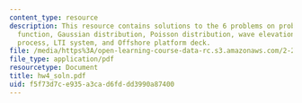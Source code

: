 ```yaml
---
content_type: resource
description: This resource contains solutions to the 6 problems on probability distribution
  function, Gaussian distribution, Poisson distribution, wave elevation as a random
  process, LTI system, and Offshore platform deck.
file: /media/https%3A/open-learning-course-data-rc.s3.amazonaws.com/2-22-design-principles-for-ocean-vehicles-13-42-spring-2005/f5f73d7ce935a3cad6fddd3990a87400_hw4_soln.pdf
file_type: application/pdf
resourcetype: Document
title: hw4_soln.pdf
uid: f5f73d7c-e935-a3ca-d6fd-dd3990a87400
---
```

